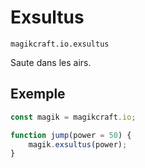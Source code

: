 
# Exsultus

`magikcraft.io.exsultus`

Saute dans les airs.

## Exemple

```javascript
const magik = magikcraft.io;

function jump(power = 50) {
    magik.exsultus(power);
}
```